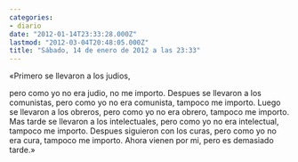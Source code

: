 ```yaml
---
categories:
- diario
date: "2012-01-14T23:33:28.000Z"
lastmod: "2012-03-04T20:48:05.000Z"
title: "Sábado, 14 de enero de 2012 a las 23:33"
---
```


«Primero se llevaron a los judios,

pero como yo no era judio, no me importo.
Despues se llevaron a los comunistas,
pero como yo no era comunista, tampoco me importo.
Luego se llevaron a los obreros,
pero como yo no era obrero, tampoco me importo.
Mas tarde se llevaron a los intelectuales,
pero como yo no era intelectual, tampoco me importo.
Despues siguieron con los curas,
pero como yo no era cura, tampoco me importo.
Ahora vienen por mi, pero es demasiado tarde.»